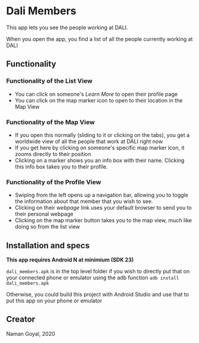 # Dali Members

This app lets you see the people working at DALI.

When you open the app, you find a list of all the people currently working at DALI

## Functionality

### Functionality of the List View
* You can click on someone's _Learn More_ to open their profile page
* You can click on the map marker icon to open to their location in the Map View

### Functionality of the Map View
* If you open this normally (sliding to it or clicking on the tabs), you get a worldwide view of all
the people that work at DALI right now
* If you get here by clicking on someone's specific map marker icon, it zooms directly to their 
position
* Clicking on a marker shows you an info box with their name. Clicking this info box takes
you to their profile.

### Functionality of the Profile View
* Swiping from the left opens up a navigation bar, allowing you to toggle the information about that
member that you wish to see. 
* Clicking on their _webpage_ link uses your default browser to send you to their personal webpage
* Clicking on the map marker button takes you to the map view, much like doing so from the list view

## Installation and specs

**This app requires Android N at minimium (SDK 23)**

`dali_members.apk` is in the top level folder if you wish to directly put that on your connected
phone or emulator using the adb function `adb install dali_members.apk`

Otherwise, you could build this project with Android Studio and use that to put this app on your
phone or emulator

## Creator

Naman Goyal, 2020